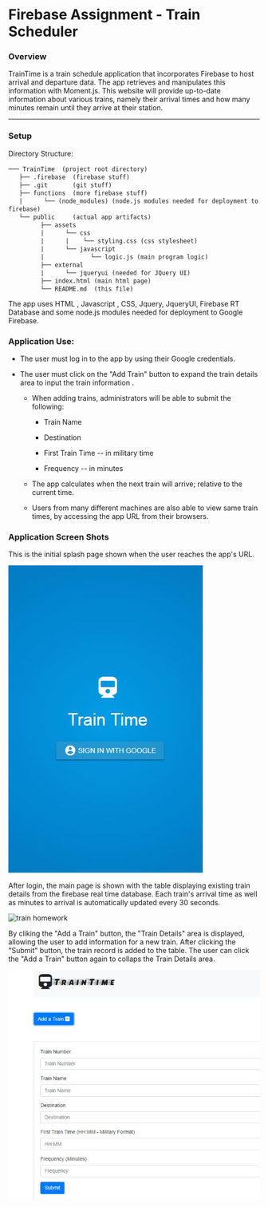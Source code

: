 # Firebase Assignment - Train Scheduler

### Overview

TrainTime is a train schedule application that incorporates Firebase to host arrival and departure data.
The app retrieves and manipulates this information with Moment.js. 
This website will provide up-to-date information about various trains, namely their arrival times and how many minutes remain until they arrive at their station.

- - -

### Setup

Directory Structure:
```
─── TrainTime  (project root directory)
   ├── .firebase  (firebase stuff)
   ├── .git       (git stuff)
   ├── functions  (more firebase stuff)
   |      └── (node_modules) (node.js modules needed for deployment to firebase)
   └── public     (actual app artifacts)
         ├── assets
         |      └── css
         |      |    └── styling.css (css stylesheet)
         |      └── javascript
         |             └── logic.js (main program logic)
         ├── external
         |      └── jqueryui (needed for JQuery UI)
         ├── index.html (main html page)
         └── README.md  (this file)
```
The app uses HTML , Javascript , CSS, Jquery, JqueryUI, Firebase RT Database and some node.js modules needed for deployment to Google Firebase. 

### Application Use:

* The user must log in to the app by using their Google credentials.
* The user must click on the "Add Train" button to expand the train details area to input the train information . 
  
  * When adding trains, administrators will be able to submit the following:
    
    * Train Name
    
    * Destination 
    
    * First Train Time -- in military time
    
    * Frequency -- in minutes
  
  * The app calculates when the next train will arrive; relative to the current time.
  
  * Users from many different machines are also able to view same train times, by accessing the app URL from their browsers.
  

### Application Screen Shots

This is the initial splash page shown when the user reaches the app's URL.

![train homework](splash.JPG)

After login, the main page is shown with the table displaying existing train details from the firebase real time database. 
Each train's arrival time as well as minutes to arrival is automatically updated every 30 seconds. 

![train homework](main_page.JPG.JPG)

By cliking the "Add a Train" button, the "Train Details" area is displayed, allowing the user to add information for a new train. After clicking the "Submit" button, the train record is added to the table.  The user can click the "Add a Train" button again to collaps the Train Details area. 

![train_homework](train_details.JPG)


